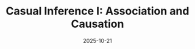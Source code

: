 ---
layout: lecture
published: true
title: "Casual Inference I: Association and Causation"
# nav_exclude: true
presented_by:
date: 2025-10-21
number: 15
recording: 
comments:
files:
  slides:
  pdf_slides:
  textbook_sections:
  notes:
  notebook:
  additional_files:
    name:
    link:
---